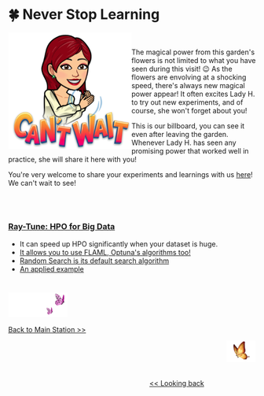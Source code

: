 # 🍀 Never Stop Learning 

<p>
<img align="left" src="https://github.com/lady-h-world/My_Garden/blob/main/images/lady_heart_manga/cant_wait.png" width="251" height="236" />
<p>&nbsp;</p>
The magical power from this garden's flowers is not limited to what you have seen during this visit! 😉 As the flowers are envolving at a shocking speed, there's always new magical power appear! It often excites Lady H. to try out new experiments, and of course, she won't forget about you!

This is our billboard, you can see it even after leaving the garden. Whenever Lady H. has seen any promising power that worked well in practice, she will share it here with you!

You're very welcome to share your experiments and learnings with us [here][7]! We can't wait to see!

</p>
<p>&nbsp;</p>

# 

### [Ray-Tune: HPO for Big Data][1]
* It can speed up HPO significantly when your dataset is huge.
* [It allows you to use FLAML, Optuna's algorithms too!][2]
* [Random Search is its default search algorithm][3]
* [An applied example][4]


#
<p align="left">
<img src="https://github.com/lady-h-world/My_Garden/blob/main/images/follow_us.png" width="120" height="50" />
</p>

[Back to Main Station >>][5]

<p align="right">
<img src="https://github.com/lady-h-world/My_Garden/blob/main/images/going_back.png" width="60" height="44" />
</p>

&nbsp;&nbsp;&nbsp;&nbsp;&nbsp;&nbsp;&nbsp;&nbsp;&nbsp;&nbsp;&nbsp;&nbsp;&nbsp;&nbsp;&nbsp;&nbsp;&nbsp;&nbsp;&nbsp;&nbsp;&nbsp;&nbsp;&nbsp;&nbsp;&nbsp;&nbsp;&nbsp;&nbsp;&nbsp;&nbsp;&nbsp;&nbsp;&nbsp;&nbsp;&nbsp;&nbsp;&nbsp;&nbsp;&nbsp;&nbsp;&nbsp;&nbsp;&nbsp;&nbsp;&nbsp;&nbsp;&nbsp;&nbsp;&nbsp;&nbsp;&nbsp;&nbsp;&nbsp;&nbsp;&nbsp;&nbsp;&nbsp;&nbsp;&nbsp;&nbsp;&nbsp;&nbsp;&nbsp;&nbsp;&nbsp;&nbsp;&nbsp;&nbsp;&nbsp;&nbsp;&nbsp;&nbsp;&nbsp;&nbsp;&nbsp;&nbsp;&nbsp;&nbsp;&nbsp;&nbsp;&nbsp;&nbsp;&nbsp;&nbsp;&nbsp;&nbsp;&nbsp;&nbsp;&nbsp;&nbsp;&nbsp;&nbsp;&nbsp;&nbsp;&nbsp;&nbsp;&nbsp;&nbsp;&nbsp;&nbsp;&nbsp;&nbsp;&nbsp;&nbsp;&nbsp;&nbsp;&nbsp;&nbsp;&nbsp;&nbsp;&nbsp;&nbsp;&nbsp;&nbsp;&nbsp;&nbsp;&nbsp;&nbsp;&nbsp;&nbsp;&nbsp;&nbsp;&nbsp;&nbsp;&nbsp;&nbsp;&nbsp;&nbsp;&nbsp;&nbsp;&nbsp;&nbsp;&nbsp;&nbsp;&nbsp;&nbsp;&nbsp;&nbsp;&nbsp;&nbsp;&nbsp;&nbsp;&nbsp;&nbsp;&nbsp;&nbsp;&nbsp;&nbsp;&nbsp;&nbsp;&nbsp;&nbsp;&nbsp;&nbsp;&nbsp;&nbsp;&nbsp;&nbsp;&nbsp;&nbsp;&nbsp;&nbsp;&nbsp;&nbsp;&nbsp;&nbsp;&nbsp;&nbsp;&nbsp;&nbsp;&nbsp;&nbsp;&nbsp;&nbsp;&nbsp;&nbsp;&nbsp;&nbsp;&nbsp;&nbsp;&nbsp;&nbsp;&nbsp;&nbsp;&nbsp;&nbsp;&nbsp;&nbsp;&nbsp;&nbsp;&nbsp;&nbsp;&nbsp;&nbsp;&nbsp;&nbsp;&nbsp;&nbsp;&nbsp;&nbsp; [<< Looking back][6]


[1]:https://docs.ray.io/en/master/tune/index.html
[2]:https://docs.ray.io/en/master/tune/api_docs/suggestion.html#tune-search-alg
[3]:https://github.com/ray-project/ray/blob/master/python/ray/tune/tune_config.py#L23-L24
[4]:https://docs.ray.io/en/master/tune/examples/lightgbm_example.html
[5]:https://github.com/lady-h-world/My_Garden/blob/main/reading_pages/tour_guide.md#garden-map
[6]:https://github.com/lady-h-world/My_Garden/blob/main/reading_pages/Lotus_Queen/param_tuning_7.md
[7]:https://github.com/lady-h-world/My_Garden/discussions/categories/show-and-tell
